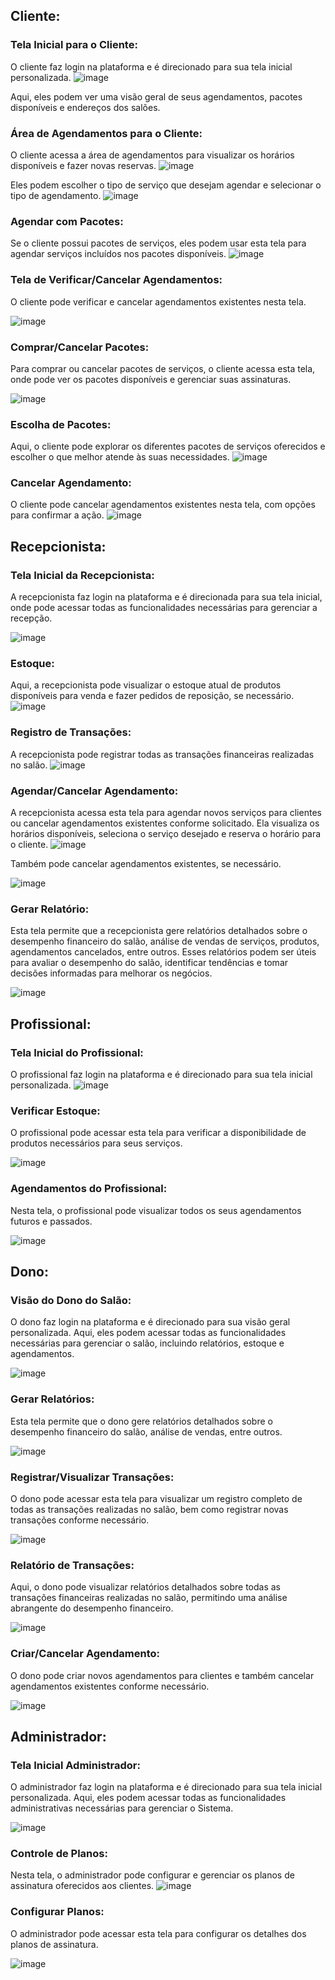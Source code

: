 ## Cliente:

### Tela Inicial para o Cliente:
O cliente faz login na plataforma e é direcionado para sua tela inicial personalizada.
![image](https://github.com/ARMCardoso/ES2/assets/103678227/c2e41d7e-9ad7-4e09-923e-13c93b8aeeff)

Aqui, eles podem ver uma visão geral de seus agendamentos, pacotes disponíveis e endereços dos salões.

### Área de Agendamentos para o Cliente:
O cliente acessa a área de agendamentos para visualizar os horários disponíveis e fazer novas reservas.
![image](https://github.com/ARMCardoso/ES2/assets/103678227/50de34e3-4181-4da0-92de-5fccc4d343d1)

Eles podem escolher o tipo de serviço que desejam agendar e selecionar o tipo de agendamento.
![image](https://github.com/ARMCardoso/ES2/assets/103678227/b7fbf698-6d63-43d7-8ed0-e90d47a79782)

### Agendar com Pacotes:
Se o cliente possui pacotes de serviços, eles podem usar esta tela para agendar serviços incluídos nos pacotes disponíveis.
![image](https://github.com/ARMCardoso/ES2/assets/103678227/6900d8a9-fd2e-4138-8d57-7425a98723b9)


### Tela de Verificar/Cancelar Agendamentos:
O cliente pode verificar e cancelar agendamentos existentes nesta tela.

![image](https://github.com/ARMCardoso/ES2/assets/103678227/6ba8e12b-7678-4f4b-b04d-f04a555631dd)


### Comprar/Cancelar Pacotes:
Para comprar ou cancelar pacotes de serviços, o cliente acessa esta tela, onde pode ver os pacotes disponíveis e gerenciar suas assinaturas.

![image](https://github.com/ARMCardoso/ES2/assets/103678227/8cdd7866-96a1-4595-b257-2226d3bb3c03)


### Escolha de Pacotes:
Aqui, o cliente pode explorar os diferentes pacotes de serviços oferecidos e escolher o que melhor atende às suas necessidades.
![image](https://github.com/ARMCardoso/ES2/assets/103678227/b2e16627-6046-47cc-8334-b87d00dc92b7)


### Cancelar Agendamento:
O cliente pode cancelar agendamentos existentes nesta tela, com opções para confirmar a ação.
![image](https://github.com/ARMCardoso/ES2/assets/103678227/be33aef0-16a7-478a-8ab4-8194d2ee7053)


## Recepcionista:

### Tela Inicial da Recepcionista:
A recepcionista faz login na plataforma e é direcionada para sua tela inicial, onde pode acessar todas as funcionalidades necessárias para gerenciar a recepção.

![image](https://github.com/ARMCardoso/ES2/assets/103678227/755041a9-5dcf-4cab-bf3f-bb2e6fa500f0)


### Estoque:
Aqui, a recepcionista pode visualizar o estoque atual de produtos disponíveis para venda e fazer pedidos de reposição, se necessário.
![image](https://github.com/ARMCardoso/ES2/assets/103678227/627482e4-98bd-4dc0-9442-a125621b8452)


### Registro de Transações:
A recepcionista pode registrar todas as transações financeiras realizadas no salão.
![image](https://github.com/ARMCardoso/ES2/assets/103678227/e57e7a58-3c0a-4668-a35a-9d8b34481c29)


### Agendar/Cancelar Agendamento:
A recepcionista acessa esta tela para agendar novos serviços para clientes ou cancelar agendamentos existentes conforme solicitado.
Ela visualiza os horários disponíveis, seleciona o serviço desejado e reserva o horário para o cliente.
![image](https://github.com/ARMCardoso/ES2/assets/103678227/a75c3546-5e3f-46f3-8ad1-9a5cb4e7e3dc)


Também pode cancelar agendamentos existentes, se necessário.

![image](https://github.com/ARMCardoso/ES2/assets/103678227/0bd1c6f1-f330-4fb2-8878-13e096585199)


### Gerar Relatório:
Esta tela permite que a recepcionista gere relatórios detalhados sobre o desempenho financeiro do salão, análise de vendas de serviços, produtos, agendamentos cancelados, entre outros.
Esses relatórios podem ser úteis para avaliar o desempenho do salão, identificar tendências e tomar decisões informadas para melhorar os negócios.

![image](https://github.com/ARMCardoso/ES2/assets/103678227/2ad8e3eb-8f02-4d07-bb93-e6de963e8779)


## Profissional:

### Tela Inicial do Profissional:
O profissional faz login na plataforma e é direcionado para sua tela inicial personalizada.
![image](https://github.com/ARMCardoso/ES2/assets/103678227/7833d19d-aa99-4cf8-bd4a-7ebea272b796)


### Verificar Estoque:
O profissional pode acessar esta tela para verificar a disponibilidade de produtos necessários para seus serviços.

![image](https://github.com/ARMCardoso/ES2/assets/103678227/5f3a6b39-ce6b-4fb8-9d03-7c0f9a7baa69)


### Agendamentos do Profissional:
Nesta tela, o profissional pode visualizar todos os seus agendamentos futuros e passados.

![image](https://github.com/ARMCardoso/ES2/assets/103678227/7995d03c-ae7a-422d-82fd-238fa5ab4fbe)


## Dono:

### Visão do Dono do Salão:
O dono faz login na plataforma e é direcionado para sua visão geral personalizada.
Aqui, eles podem acessar todas as funcionalidades necessárias para gerenciar o salão, incluindo relatórios, estoque e agendamentos.

![image](https://github.com/ARMCardoso/ES2/assets/103678227/14694925-6018-4dd1-a202-e60a68e7eb98)


### Gerar Relatórios:
Esta tela permite que o dono gere relatórios detalhados sobre o desempenho financeiro do salão, análise de vendas, entre outros.

![image](https://github.com/ARMCardoso/ES2/assets/103678227/d6858e1a-34cf-4fc2-be01-748cb412ef83)


### Registrar/Visualizar Transações:
O dono pode acessar esta tela para visualizar um registro completo de todas as transações realizadas no salão, bem como registrar novas transações conforme necessário.

![image](https://github.com/ARMCardoso/ES2/assets/103678227/4d79f260-4f7f-455d-a3b0-83f8c776817b)



### Relatório de Transações:
Aqui, o dono pode visualizar relatórios detalhados sobre todas as transações financeiras realizadas no salão, permitindo uma análise abrangente do desempenho financeiro.

![image](https://github.com/ARMCardoso/ES2/assets/103678227/32572812-5511-45e6-86e9-14b126613f17)


### Criar/Cancelar Agendamento:
O dono pode criar novos agendamentos para clientes e também cancelar agendamentos existentes conforme necessário.

![image](https://github.com/ARMCardoso/ES2/assets/103678227/baee69e5-405a-47e6-bdb4-af3e58131421)


## Administrador:

### Tela Inicial Administrador:
O administrador faz login na plataforma e é direcionado para sua tela inicial personalizada.
Aqui, eles podem acessar todas as funcionalidades administrativas necessárias para gerenciar o Sistema.

![image](https://github.com/ARMCardoso/ES2/assets/103678227/5d512da2-9732-4cf0-8b95-e1f593d210b9)


### Controle de Planos:
Nesta tela, o administrador pode configurar e gerenciar os planos de assinatura oferecidos aos clientes.
![image](https://github.com/ARMCardoso/ES2/assets/103678227/261c088d-bf62-4cfc-ba80-aca6fa6bd6e5)


### Configurar Planos:
O administrador pode acessar esta tela para configurar os detalhes dos planos de assinatura.

![image](https://github.com/ARMCardoso/ES2/assets/103678227/c715e489-87bd-4f75-b8a7-7277178d6a4a)


